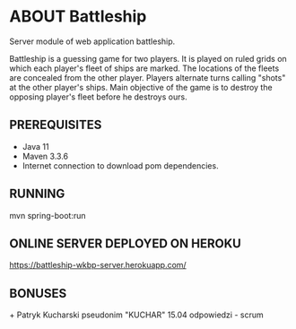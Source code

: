 # ABOUT Battleship

Server module of web application battleship.

Battleship is a guessing game for two players. 
It is played on ruled grids on which each player's fleet of ships are marked. 
The locations of the fleets are concealed from the other player. 
Players alternate turns calling "shots" at the other player's ships. 
Main objective of the game is to destroy the opposing player's fleet
before he destroys ours.

## PREREQUISITES 

* Java 11
* Maven 3.3.6
* Internet connection to download pom dependencies.

## RUNNING
 
mvn spring-boot:run

## ONLINE SERVER DEPLOYED ON HEROKU

https://battleship-wkbp-server.herokuapp.com/

## BONUSES

\+ Patryk Kucharski pseudonim "KUCHAR" 15.04 odpowiedzi - scrum